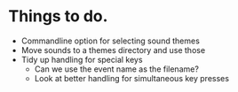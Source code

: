 # Things to do.

* Commandline option for selecting sound themes
* Move sounds to a themes directory and use those
* Tidy up handling for special keys
    * Can we use the event name as the filename?
    * Look at better handling for simultaneous key presses